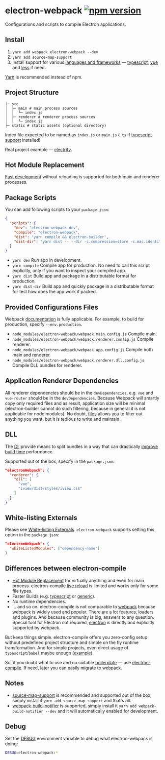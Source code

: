 # electron-webpack [![npm version](https://img.shields.io/npm/v/electron-webpack.svg)](https://npmjs.org/package/electron-webpack)

Configurations and scripts to compile Electron applications.

## Install

1. `yarn add webpack electron-webpack --dev`
2. `yarn add source-map-support`
3. Install support for various [languages and frameworks](https://github.com/electron-userland/electron-webpack/wiki/Languages-and-Frameworks) —
[typescript](https://github.com/electron-userland/electron-webpack/wiki/Languages-and-Frameworks#typescript),
[vue](https://github.com/electron-userland/electron-webpack/wiki/Languages-and-Frameworks#vue) and
[less](https://github.com/electron-userland/electron-webpack/wiki/Languages-and-Frameworks#less) if need.

[Yarn](http://yarnpkg.com/) is recommended instead of npm.

## Project Structure

```
├─ src
│  ├─ main # main process sources
│  │  └─ index.js
│  ├─ renderer # renderer process sources
│  │  └─ index.js
├─ static # static assets (optional directory)
```

Index file expected to be named as `index.js` or `main.js` (`.ts` if [typescript support](https://github.com/electron-userland/electron-webpack/wiki/Languages-and-Frameworks#typescript) installed)

Real project example — [electrify](https://github.com/electron-userland/electrify).

## Hot Module Replacement

[Fast development](https://github.com/electron-userland/electron-webpack/wiki/HMR) without reloading is supported for both main and renderer processes.

## Package Scripts

You can add following scripts to your `package.json`:

```json
{
  "scripts": {
    "dev": "electron-webpack dev",
    "compile": "electron-webpack",
    "dist": "yarn compile && electron-builder",
    "dist-dir": "yarn dist -- --dir -c.compression=store -c.mac.identity=null"
  }
}
```

* `yarn dev` Run app in development.
* `yarn compile` Compile app for production. No need to call this script explicitly, only if you want to inspect your compiled app.
* `yarn dist` Build app and package in a distributable format for production.
* `yarn dist-dir` Build app and quickly package in a distributable format for test how does the app work if packed.

## Provided Configurations Files

Webpack [documentation](https://webpack.js.org/api/cli/) is fully applicable. For example, to build for production, specify `--env.production`.

* `node_modules/electron-webpack/webpack.main.config.js` Compile main.
* `node_modules/electron-webpack/webpack.renderer.config.js` Compile renderer.
* `node_modules/electron-webpack/webpack.app.config.js` Compile both main and renderer.
* `node_modules/electron-webpack/webpack.renderer.dll.config.js` Compile DLL bundles for renderer.

## Application Renderer Dependencies

All renderer dependencies should be in the `devDependencies`. e.g. `vue` and `vue-router` should be in the `devDependencies`.
Because Webpack will smartly copy only required files and as result, application size will be minimal
(electron-builder cannot do such filtering, because in general it is not applicable for node modules).
No doubt, [files](https://github.com/electron-userland/electron-builder/wiki/Options#Config-files) allows you to filter out anything you want, but it is tedious to write and maintain.

## DLL

The [Dll](https://webpack.js.org/plugins/dll-plugin/) provide means to split bundles in a way that can drastically [improve build time](https://robertknight.github.io/posts/webpack-dll-plugins/) performance.

Supported out of the box, specify in the `package.json`:
```json
"electronWebpack": {
  "renderer": {
    "dll": [
      "vue",
      "iview/dist/styles/iview.css"
    ]
  }
}
```

## White-listing Externals

Please see [White-listing Externals](https://simulatedgreg.gitbooks.io/electron-vue/content/en/webpack-configurations.html#white-listing-externals).
`electron-webpack` supports setting this option in the `package.json`:
```json
"electronWebpack": {
  "whiteListedModules": ["dependency-name"]
} 
```

## Differences between electron-compile

* [Hot Module Replacement](https://webpack.js.org/concepts/hot-module-replacement/) for virtually anything and even for main process. electron-compile [live reload](https://github.com/electron/electron-compile#live-reload--hot-module-reloading) is limited and works only for some file types.
* Faster Builds (e.g. [typescript](https://github.com/TypeStrong/ts-loader#faster-builds) or [generic](https://github.com/amireh/happypack)).
* No runtime dependencies.
* ... and so on. electron-compile is not comparable to [webpack](https://webpack.js.org) because webpack is widely used and popular. There are a lot features, loaders and plugins. And because community is big, answers to any question. Special tool for Electron not required, [electron](https://webpack.js.org/configuration/target/#string) is directly and explicitly supported by webpack.

But keep things simple. electron-compile offers you zero-config setup without predefined project structure and simple on the fly runtime transformation. And for simple projects, even direct usage of `typescript`/`babel` maybe enough ([example](https://github.com/develar/onshape-desktop-shell)).

So, if you doubt what to use and no suitable [boilerplate](https://github.com/electron-userland/electron-builder#boilerplates) — use [electron-compile](https://github.com/electron/electron-compile#electron-compile).
If need, later you can easily migrate to webpack.

## Notes
* [source-map-support](https://github.com/evanw/node-source-map-support) is recommended and supported out of the box, simply install it `yarn add source-map-support` and that's all.
* [webpack-build-notifier](https://github.com/RoccoC/webpack-build-notifier) is supported, simply install it `yarn add webpack-build-notifier --dev` and it will automatically enabled for development.

## Debug

Set the [DEBUG](https://github.com/visionmedia/debug#windows-note) environment variable to debug what electron-webpack is doing:
```bash
DEBUG=electron-webpack:*
```